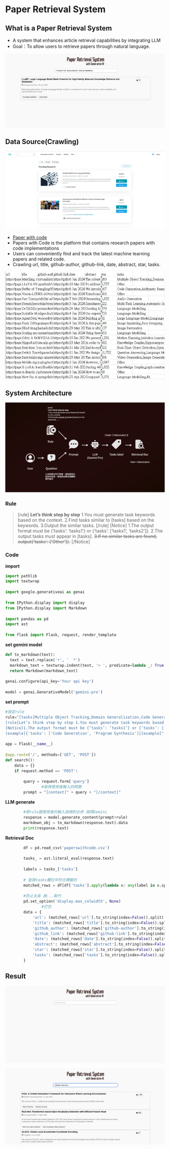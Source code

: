 # Paper Retrieval System

## What is a Paper Retrieval System

- A system that enhances article retrieval capabilities by integrating LLM
- Goal：To allow users to retrieve papers through natural language.

![Untitled](Image/Untitled.png)

## Data Source(Crawling)

![Untitled](Image/Untitled%201.png)

- [Paper with code](https://paperswithcode.com/)
- Papers with Code is the platform that contains research papers with code implementations
- Users can conveniently find and track the latest machine learning papers and related code.
- Crawling url, title, github-author, github-link, date, abstract, star, tasks.

![Untitled](Image/Untitled%202.png)

## System Architecture

![Untitled](Image/Untitled%203.png)

### Rule

> [rule]
**Let’s think step by step**
1.You must generate task keywords based on the context.
2.Find tasks similar to [tasks] based on the keywords.
3.Output the similar tasks.
[/rule]
[Notice]
1.The output format must be {‘tasks’: ‘tasks1’} or {‘tasks’: [‘tasks1’, ‘tasks2’]}.
2.The output tasks must appear in [tasks].
~~3.If no similar tasks are found, output{'tasks': ['Other']}.~~
[/Notice]
> 

### Code

**import**

```python
import pathlib
import textwrap

import google.generativeai as genai

from IPython.display import display
from IPython.display import Markdown

import pandas as pd
import ast

from flask import Flask, request, render_template
```

**set gemini model**

```python
def to_markdown(text):
  text = text.replace('•', '  *')
  markdown_text = textwrap.indent(text, '> ', predicate=lambda _: True)
  return Markdown(markdown_text)

genai.configure(api_key='Your api key')

model = genai.GenerativeModel('gemini-pro')
```

**set prompt**

```python
#設定rule
rule="[tasks]Multiple Object Tracking,Domain Generalization,Code Generation,Arithmetic Reasoning,Audio Generation,Multi-Task Learning,Automatic Speech Recognition (ASR),Language Modelling,Large Language Model,Image Inpainting,Face Swapping,Image Restoration,Motion Planning,Imitation Learning,Knowledge Graphs,Hippocampus,Real-Time Object Detection,Open Vocabulary Object Detection,Question Answering,Video Generation,Image Generation,graph construction,4k,Text-to-Image Generation,Image Captioning,Adversarial Robustness,Image Animation,Object,Data Augmentation,Denoising,3D Reconstruction,Synthetic Data Generation,Style Transfer,Position,Pose Estimation,Human Mesh Recovery,3D Human Pose Estimation,Decoder,Text-to-Video Generation,Quantization,Graph Question Answering,Common Sense Reasoning,3D Scene Reconstruction,Code Completion,Class-level Code Generation,Time Series,Scheduling,Contrastive Learning,Collaborative Filtering,Data Integration,Automatic Speech Recognition,Depth Estimation,3D Generation,Autonomous Driving,Decision Making,AI Agent,Retrieval,Information Retrieval,Chatbot,reinforcement-learning,Virtual Try-on,Text-To-SQL,Data Interaction,Navigate,Attribute,Sentiment Analysis,Self-Supervised Learning,Knowledge Distillation,Hallucination,Domain Adaptation,object-detection,Image Classification,Computational Efficiency,Logical Reasoning,Image Harmonization,Recommendation Systems,Click-Through Rate Prediction,Image Compression,Reinforcement Learning (RL),Novel View Synthesis,GSM8K,Text Generation,Node Classification,Text to 3D,Community Detection,Natural Language Understanding,Few-Shot Learning,Super-Resolution,Instruction Following,Visual Question Answering,Video Understanding,Surface Reconstruction,Image to Video Generation,Multiple-choice,Math,Lesion Detection,Anomaly Detection,Automated Theorem Proving,Camera Calibration,Time Series Forecasting,Acoustic Scene Classification,Speech Recognition,speech-recognition,3D Instance Segmentation,Representation Learning,Audio Classification,Marketing,Translation,Visual Reasoning,Change Detection[/tasks]\
[rule]Let’s think step by step 1.You must generate task keywords based on the context.2.Find tasks similar to [tasks] based on the keywords.3.Output the similar tasks.[/rule] \
[Notice]1.The output format must be {‘tasks’: ‘tasks1’} or {‘tasks’: [‘tasks1’, ‘tasks2’]}.2.The output tasks must appear in [tasks].3.If no similar tasks are found, output {'tasks': ['Other']}.[/Notice]\
[example]{'tasks': ['Code Generation', 'Program Synthesis']}[example]"

app = Flask(__name__)

@app.route('/', methods=['GET', 'POST'])
def search():
    data = {}
    if request.method == 'POST':

        query = request.form['query']
				#取得使用者輸入的問題
        prompt = "[context]" + query + "[/context]"
```

**LLM generate**

```python
        #將rule跟使用者的輸入與規則合併 詢問Gemini
        response = model.generate_content(prompt+rule)
        markdown_obj = to_markdown(response.text).data
        print(response.text)
```

**Retrieval Doc**

```python
        df = pd.read_csv('paperswithcode.csv')

        tasks_ = ast.literal_eval(response.text)

        labels = tasks_['tasks']

        # 查詢tasks欄位中符合標籤的
        matched_rows = df[df['tasks'].apply(lambda x: any(label in x.split(',') for label in labels))]

        #防止太長 被...取代
        pd.set_option('display.max_colwidth', None)
				#打包
        data = {
            'url': (matched_rows['url'].to_string(index=False)).split('\n'),
            'title': (matched_rows['title'].to_string(index=False)).split('\n'),
            'github_author': (matched_rows['github-author'].to_string(index=False)).split('\n'),
            'github_link': (matched_rows['github-link'].to_string(index=False)).split('\n'),
            'date': (matched_rows['date'].to_string(index=False)).split('\n'),
            'abstract': (matched_rows['abstract'].to_string(index=False)).split('\n'),
            'star': (matched_rows['star'].to_string(index=False)).split('\n'),
            'tasks': (matched_rows['tasks'].to_string(index=False)).split('\n'),
        }
```

## Result

![Untitled](Image/Untitled%204.png)

![Untitled](Image/Untitled%205.png)

